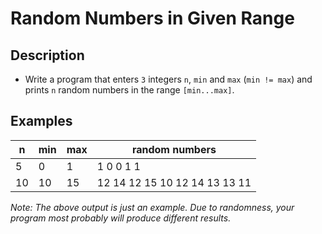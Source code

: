# Random Numbers in Given Range

## Description
*	Write a program that enters `3` integers `n`, `min` and `max` (`min != max`) and prints `n` random numbers in the range `[min...max]`.

## Examples

| n                 | min | max     |         random numbers        |
|-------------------|-----|---------|-------------------------------|
| 5                 | 0   | 1       | 1 0 0 1 1                     |
| 10                | 10  | 15      | 12 14 12 15 10 12 14 13 13 11 |

_Note: The above output is just an example. Due to randomness, your program most probably will produce different results._